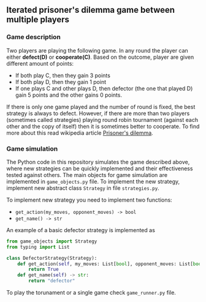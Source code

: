 ## Iterated prisoner's dilemma game between multiple players

### Game description
Two players are playing the following game. In any round the player can either **defect(D)** or **cooperate(C)**. Based on the outcome, player are given different amount of points:
* If both play C, then they gain 3 points
* If both play D, then they gain 1 point
* If one plays C and other plays D, then defector (the one that played D) gain 5 points and the other gains 0 points.

If there is only one game played and the number of round is fixed, the best strategy is always to defect. However, if there are more than two players (sometimes called strategies) playing round robin tournament (against each other and the copy of itself) then it is sometimes better to cooperate. To find more about this read wikipedia article [Prisoner's dilemma](https://en.wikipedia.org/wiki/Prisoner%27s_dilemma).

### Game simulation
The Python code in this repository simulates the game described above, where new strategies can be quickly implemented and their effectiveness tested against others.
The main objects for game simulation are implemented in `game_objects.py` file. To implement the new strategy, implement new abstract class `Strategy` in file `strategies.py`. 

To implement new strategy you need to implement two functions:
* `get_action(my_moves, opponent_moves) -> bool`
* `get_name() -> str`

An example of a basic defector strategy is implemented as 
```python
from game_objects import Strategy
from typing import List

class DefectorStrategy(Strategy):
    def get_action(self, my_moves: List[bool], opponent_moves: List[bool]) -> bool:
        return True
    def get_name(self) -> str:
        return "defector"
```

To play the torunament or a single game check `game_runner.py` file.